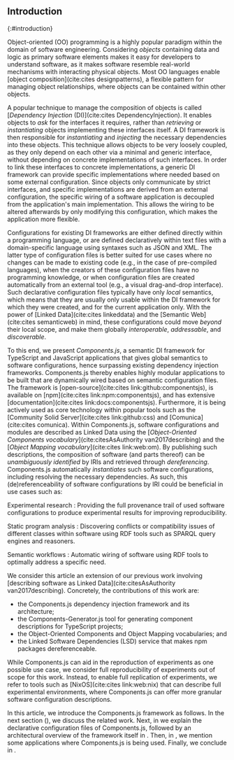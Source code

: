 ## Introduction
{:#introduction}

Object-oriented (OO) programming is a highly popular paradigm within the domain of software engineering.
Considering _objects_ containing data and logic as primary software elements
makes it easy for developers to understand software,
as it makes software resemble real-world mechanisms with interacting physical objects.
Most OO languages enable [object composition](cite:cites designpatterns),
a flexible pattern for managing object relationships,
where objects can be contained within other objects.

A popular technique to manage the composition of objects is called [_Dependency Injection_ (DI)](cite:cites DependencyInjection).
It enables objects to _ask_ for the interfaces it requires, rather than _retrieving_ or _instantiating_ objects implementing these interfaces itself.
A DI framework is then responsible for _instantiating_ and _injecting_ the necessary dependencies into these objects.
This technique allows objects to be very loosely coupled,
as they only depend on each other via a minimal and generic interface,
without depending on concrete implementations of such interfaces.
In order to link these interfaces to concrete implementations,
a generic DI framework can provide specific implementations where needed based on some external configuration.
Since objects only communicate by strict interfaces,
and specific implementations are derived from an external configuration,
the specific wiring of a software application is decoupled from the application's main implementation.
This allows the wiring to be altered afterwards by only modifying this configuration,
which makes the application more flexible.

Configurations for existing DI frameworks
are either defined directly within a programming language,
or are defined declaratively within text files with a domain-specific language using syntaxes such as JSON and XML.
The latter type of configuration files is better suited for use cases where no changes can be made to existing code
(e.g., in the case of pre-compiled languages),
when the creators of these configuration files have no programming knowledge,
or when configuration files are created automatically from an external tool
(e.g., a visual drag-and-drop interface).
Such declarative configuration files typically have only <em>local</em> semantics,
which means that they are usually only usable within the DI framework for which they were created, and for the current application only.
With the power of [Linked Data](cite:cites linkeddata) and the [Semantic Web](cite:cites semanticweb) in mind,
these configurations could move _beyond_ their local scope,
and make them globally _interoperable_, _addressable_, and _discoverable_.

To this end, we present _Components.js_,
a semantic DI framework for TypeScript and JavaScript applications
that gives global semantics to software configurations, hence surpassing existing dependency injection frameworks.
Components.js thereby enables highly modular applications to be built that are dynamically wired based on semantic configuration files.
The framework is [open-source](cite:cites link:github:componentsjs),
is available on [npm](cite:cites link:npm:componentsjs),
and has extensive [documentation](cite:cites link:docs:componentsjs).
Furthermore, it is being actively used as core technology within popular tools such as
the [Community Solid Server](cite:cites link:github:css) and [Comunica](cite:cites comunica).
Within Components.js,
software configurations and modules are described as Linked Data using
the [_Object-Oriented Components vocabulary_](cite:citesAsAuthority van2017describing)
and the [_Object Mapping vocabulary_](cite:cites link:web:om).
By publishing such descriptions,
the composition of software (and parts thereof) can be _unambiguously identified_ by IRIs and 
retrieved through _dereferencing_.
Components.js automatically _instantiates_ such software configurations, including resolving the necessary dependencies.
As such, this (de)referenceability of software configurations by IRI could be beneficial in use cases such as:

Experimental research
: Providing the full provenance trail of used software configurations to produce experimental results for improving reproducibility.

Static program analysis
: Discovering conflicts or compatibility issues of different classes within software using RDF tools such as SPARQL query engines and reasoners.

Semantic workflows
: Automatic wiring of software using RDF tools to optimally address a specific need.

We consider this article an extension of our previous work involving [describing software as Linked Data](cite:citesAsAuthority van2017describing).
Concretely, the contributions of this work are:

* the Components.js dependency injection framework and its architecture;
* the Components-Generator.js tool for generating component descriptions for TypeScript projects;
* the Object-Oriented Components and Object Mapping vocabularies; and
* the Linked Software Dependencies (LSD) service that makes npm packages dereferenceable.

While Components.js can aid in the reproduction of experiments as one possible use case,
we consider full reproducibility of experiments out of scope for this work.
Instead, to enable full replication of experiments,
we refer to tools such as [NixOS](cite:cites link:web:nix) that can describe full experimental environments,
where Components.js can offer more granular software configuration descriptions.

In this article, we introduce the Components.js framework as follows.
In the next section ([](#related-work)), we discuss the related work.
Next, in [](#configs) we explain the declarative configuration files of Components.js,
followed by an architectural overview of the framework itself in [](#system).
Then, in [](#usage), we mention some applications where Components.js is being used.
Finally, we conclude in [](#conclusions).
